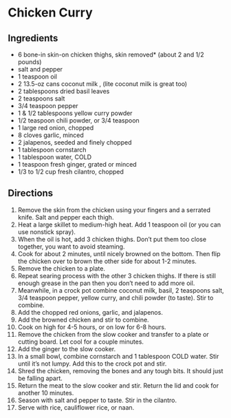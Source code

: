 # Chicken Curry

## Ingredients
- 6 bone-in skin-on chicken thighs, skin removed* (about 2 and 1/2 pounds)
- salt and pepper
- 1 teaspoon oil
- 2 13.5-oz cans coconut milk , (lite coconut milk is great too)
- 2 tablespoons dried basil leaves
- 2 teaspoons salt
- 3/4 teaspoon pepper
- 1 & 1/2 tablespoons yellow curry powder
- 1/2 teaspoon chili powder, or 3/4 teaspoon
- 1 large red onion, chopped
- 8 cloves garlic, minced
- 2 jalapenos, seeded and finely chopped
- 1 tablespoon cornstarch
- 1 tablespoon water, COLD
- 1 teaspoon fresh ginger, grated or minced
- 1/3 to 1/2 cup fresh cilantro, chopped

## Directions
1. Remove the skin from the chicken using your fingers and a serrated knife. Salt and pepper each thigh.
2. Heat a large skillet to medium-high heat. Add 1 teaspoon oil (or you can use nonstick spray).
3. When the oil is hot, add 3 chicken thighs. Don’t put them too close together, you want to avoid steaming.
4. Cook for about 2 minutes, until nicely browned on the bottom. Then flip the chicken over to brown the other side for about 1-2 minutes.
5. Remove the chicken to a plate.
6. Repeat searing process with the other 3 chicken thighs. If there is still enough grease in the pan then you don’t need to add more oil.
7. Meanwhile, in a crock pot combine coconut milk, basil, 2 teaspoons salt, 3/4 teaspoon pepper, yellow curry, and chili powder (to taste). Stir to combine.
8. Add the chopped red onions, garlic, and jalapenos.
9. Add the browned chicken and stir to combine.
10. Cook on high for 4-5 hours, or on low for 6-8 hours.
11. Remove the chicken from the slow cooker and transfer to a plate or cutting board. Let cool for a couple minutes.
12. Add the ginger to the slow cooker.
13. In a small bowl, combine cornstarch and 1 tablespoon COLD water. Stir until it’s not lumpy. Add this to the crock pot and stir.
14. Shred the chicken, removing the bones and any tough bits. It should just be falling apart.
15. Return the meat to the slow cooker and stir. Return the lid and cook for another 10 minutes.
16. Season with salt and pepper to taste. Stir in the cilantro.
17. Serve with rice, cauliflower rice, or naan.
